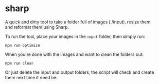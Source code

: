 # sharp
A quick and dirty tool to take a folder full of images (./input), resize them and reformat them using Sharp.

To run the tool, place your images in the `input` folder, then simply run:

```npm run optimize```

When you're done with the images and want to clean the folders out:

```npm run clean```

Or just delete the input and output folders, the script will check and create them next time if need be.